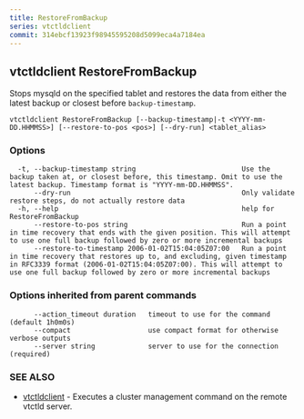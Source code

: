 ```yaml
---
title: RestoreFromBackup
series: vtctldclient
commit: 314ebcf13923f98945595208d5099eca4a7184ea
---
```

## vtctldclient RestoreFromBackup

Stops mysqld on the specified tablet and restores the data from either the latest backup or closest before `backup-timestamp`.

```
vtctldclient RestoreFromBackup [--backup-timestamp|-t <YYYY-mm-DD.HHMMSS>] [--restore-to-pos <pos>] [--dry-run] <tablet_alias>
```

### Options

```
  -t, --backup-timestamp string                          Use the backup taken at, or closest before, this timestamp. Omit to use the latest backup. Timestamp format is "YYYY-mm-DD.HHMMSS".
      --dry-run                                          Only validate restore steps, do not actually restore data
  -h, --help                                             help for RestoreFromBackup
      --restore-to-pos string                            Run a point in time recovery that ends with the given position. This will attempt to use one full backup followed by zero or more incremental backups
      --restore-to-timestamp 2006-01-02T15:04:05Z07:00   Run a point in time recovery that restores up to, and excluding, given timestamp in RFC3339 format (2006-01-02T15:04:05Z07:00). This will attempt to use one full backup followed by zero or more incremental backups
```

### Options inherited from parent commands

```
      --action_timeout duration   timeout to use for the command (default 1h0m0s)
      --compact                   use compact format for otherwise verbose outputs
      --server string             server to use for the connection (required)
```

### SEE ALSO

* [vtctldclient](../)	 - Executes a cluster management command on the remote vtctld server.

